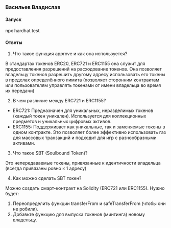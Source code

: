 ### Васильев Владислав

#### Запуск
npx hardhat test

#### Ответы

1. Что такое функция approve и как она используется?

В стандартах токенов ERC20, ERC721 и ERC1155 она служит для предоставления разрешений на расходование токенов. Она позволяет владельцу токенов разрешить другому адресу использовать его токены в пределах определённого лимита (позволяет сторонним контрактам или пользователям управлять токенами от имени владельца во время их передачи)

2. В чем различие между ERC721 и ERC1155?

- ERC721: Предназначен для уникальных, неразделимых токенов (каждый токен уникален). Используется для коллекционных предметов и уникальных цифровых активов.
- ERC1155: Поддерживает как уникальные, так и заменяемые токены в одном контракте. Это позволяет более эффективно использовать газ для массовых транзакций и подходит для игр с разнообразными активами.

3. Что такое SBT (Soulbound Token)?

Это непередаваемые токены, привязанные к идентичности владельца (всегда привязаны ровно к 1 адресу)

4. Как можно сделать SBT токен?

Можно создать смарт-контракт на Solidity (ERC721 или ERC1155). Нужно будет:
1. Переопределить функции transferFrom и safeTransferFrom (чтобы они не робили).
2. Добавьте функцию для выпуска токенов (минтинга) новому владельцу.

